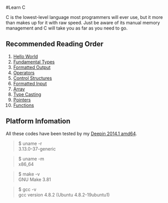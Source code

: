 #Learn C

C is the lowest-level language most programmers will ever use, but it more than makes up for it with raw speed. Just be aware of its manual memory management and C will take you as far as you need to go.

##	Recommended Reading Order

1.	[Hello World][hello]
2.	[Fundamental Types][types]
3.	[Formatted Output][wprintf]
4.	[Operators][operators]
5.	[Control Structures][ctrl]
6.	[Formatted Input][wscanf]
7.	[Array][array]
8.	[Type Casting][cast]
9.	[Pointers][ptr]
10.	[Functions][func]

##	Platform Infomation

All these codes have been tested by my [Deepin 2014.1 amd64][deepin].

>	$ uname -r  
>	3.13.0-37-generic

>	$ uname -m  
>	x86_64

>	$ make -v  
>	GNU Make 3.81

>	$ gcc -v  
>	gcc version 4.8.2 (Ubuntu 4.8.2-19ubuntu1) 


[hello]:  https://github.com/Rholais/LearnC/tree/master/hello "LearnC/hello at master"
[types]:  https://github.com/Rholais/LearnC/tree/master/types "LearnC/types at master"
[wprintf]:  https://github.com/Rholais/LearnC/tree/master/wprintf "LearnC/wprintf at master"
[operators]: https://github.com/Rholais/LearnC/tree/master/operators "LearnC/operators at master"
[ctrl]: https://github.com/Rholais/LearnC/tree/master/ctrl-structures "LearnC/ctrl-structures at master"
[wscanf]: https://github.com/Rholais/LearnC/tree/master/wscanf "LearnC/wscanf at master"
[array]:  https://github.com/Rholais/LearnC/tree/master/array "LearnC/array at master"
[cast]: https://github.com/Rholais/LearnC/tree/master/cast "LearnC/cast at master"
[ptr]: https://github.com/Rholais/LearnC/tree/master/ptr "LearnC/ptr at master"
[func]: https://github.com/Rholais/LearnC/tree/master/func "LearnC/func at master"

[deepin]: http://cdimage.linuxdeepin.com/releases/2014.1/deepin_2014.1_amd64.iso "deepin_2014.1_amd64.iso"
